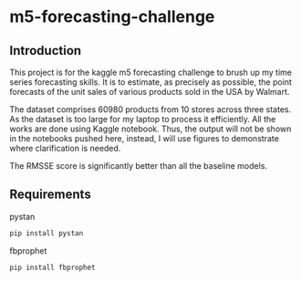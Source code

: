 # m5-forecasting-challenge
## Introduction
This project is for the kaggle m5 forecasting challenge to brush up my time series forecasting skills. It is to estimate, as precisely as possible, the point forecasts of the unit sales of various products sold in the USA by Walmart.

The dataset comprises 60980 products from 10 stores across three states. As the dataset is too large for my laptop to process it efficiently. All the works are done using Kaggle notebook. Thus, the output will not be shown in the notebooks pushed here, instead, I will use figures to demonstrate where clarification is needed.

The RMSSE score is significantly better than all the baseline models.

## Requirements
pystan
```sh
pip install pystan
```

fbprophet
```sh
pip install fbprophet
```
